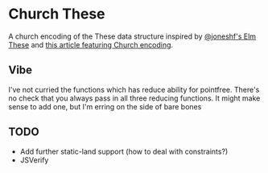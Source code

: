 # Church These

A church encoding of the These data structure inspired by [@joneshf's Elm These][elm-these] and [this article featuring Church encoding][church].

[elm-these]: https://github.com/joneshf/elm-these
[church]: http://www.haskellforall.com/2014/09/morte-intermediate-language-for-super.html

## Vibe

I've not curried the functions which has reduce ability for pointfree.
There's no check that you always pass in all three reducing functions.
It might make sense to add one, but I'm erring on the side of bare bones

## TODO

* Add further static-land support (how to deal with constraints?)
* JSVerify
